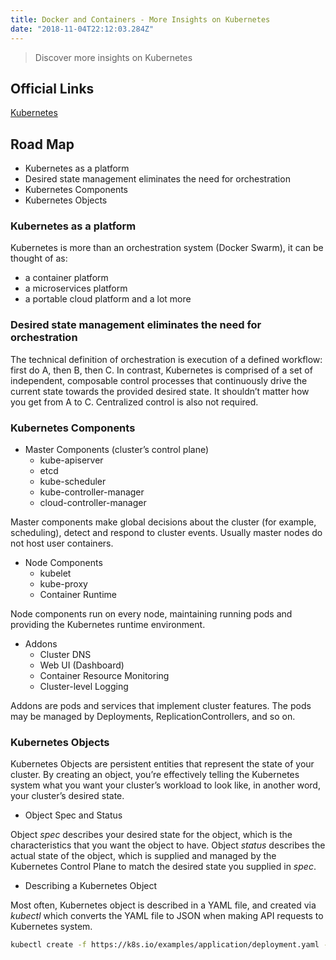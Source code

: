 ```yaml
---
title: Docker and Containers - More Insights on Kubernetes
date: "2018-11-04T22:12:03.284Z"
---
```


> Discover more insights on Kubernetes

## Official Links

[Kubernetes](https://kubernetes.io/)

## Road Map
- Kubernetes as a platform
- Desired state management eliminates the need for orchestration
- Kubernetes Components
- Kubernetes Objects

### Kubernetes as a platform

Kubernetes is more than an orchestration system (Docker Swarm), it can be thought of as:

- a container platform
- a microservices platform
- a portable cloud platform and a lot more

### Desired state management eliminates the need for orchestration

 The technical definition of orchestration is execution of a defined workflow: first do A, then B, then C. 
 In contrast, Kubernetes is comprised of a set of independent, composable control processes that continuously drive the current state towards the provided desired state. 
 It shouldn’t matter how you get from A to C. 
 Centralized control is also not required. 

### Kubernetes Components

- Master Components (cluster’s control plane)
    - kube-apiserver
    - etcd
    - kube-scheduler
    - kube-controller-manager
    - cloud-controller-manager

Master components make global decisions about the cluster (for example, scheduling), 
detect and respond to cluster events. Usually master nodes do not host user containers.

- Node Components
    - kubelet
    - kube-proxy
    - Container Runtime

Node components run on every node, maintaining running pods and providing the Kubernetes runtime environment.

- Addons
    - Cluster DNS
    - Web UI (Dashboard)
    - Container Resource Monitoring
    - Cluster-level Logging

Addons are pods and services that implement cluster features. 
The pods may be managed by Deployments, ReplicationControllers, and so on.

### Kubernetes Objects

Kubernetes Objects are persistent entities that represent the state of your cluster.
By creating an object, 
you’re effectively telling the Kubernetes system what you want your cluster’s workload to look like, 
in another word, your cluster’s desired state.

- Object Spec and Status

Object _spec_ describes your desired state for the object, which is 
the characteristics that you want the object to have.
Object _status_ describes the actual state of the object, which is supplied and managed by the Kubernetes Control Plane
to match the desired state you supplied in _spec_.

- Describing a Kubernetes Object

Most often, Kubernetes object is described in a YAML file, and created via _kubectl_
which converts the YAML file to JSON when making API requests to Kubernetes system.

```bash
kubectl create -f https://k8s.io/examples/application/deployment.yaml --record
```